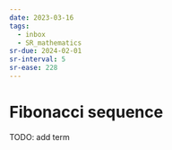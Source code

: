```yaml
---
date: 2023-03-16
tags:
  - inbox
  - SR_mathematics
sr-due: 2024-02-01
sr-interval: 5
sr-ease: 228
---
```


# Fibonacci sequence

TODO: add term
